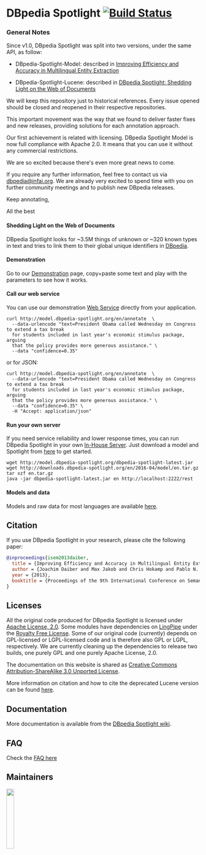 # DBpedia Spotlight [![Build Status](https://secure.travis-ci.org/dbpedia-spotlight/dbpedia-spotlight.png?branch=master)](http://travis-ci.org/dbpedia-spotlight/dbpedia-spotlight)

### General Notes

Since v1.0, DBpedia Spotlight was split into two versions, under the same API,  as follow:

  - DBpedia-Spotlight-Model: described in [Improving Efficiency and Accuracy in Multilingual Entity Extraction](http://jodaiber.de/doc/entity.pdf)

  - DBpedia-Spotlight-Lucene: described in [DBpedia Spotlight: Shedding Light on the Web of Documents](https://blog.semantic-web.at/wp-content/uploads/2011/09/p1_mendes.pdf)
  
We will keep this repository just to historical references. Every issue opened should be closed and reopened in their respective repositories.

This important movement was the way that we found to deliver faster fixes and new releases, providing solutions for each annotation approach.

Our first achievement is related with licensing. DBpedia Spotlight Model is now full compliance with Apache 2.0. It means that you can use it without any commercial restrictions.

We are so excited because there's even more great news to come.

If you require any further information, feel free to contact us via dbpedia@infai.org. We are already very excited to spend time with you on further community meetings and to publish new DBpedia releases.

Keep annotating,

All the best




#### Shedding Light on the Web of Documents

DBpedia Spotlight looks for ~3.5M things of unknown or ~320 known types in text and tries to link them to their global unique identifiers in [DBpedia](http://dbpedia.org). 

#### Demonstration

Go to our [Demonstration](http://dbpedia-spotlight.github.io/demo/) page, copy+paste some text and play with the parameters to see how it works.

#### Call our web service

You can use our demonstration [Web Service](http://github.com/dbpedia-spotlight/dbpedia-spotlight/wiki/Web-service) directly from your application.

    curl http://model.dbpedia-spotlight.org/en/annotate  \
      --data-urlencode "text=President Obama called Wednesday on Congress to extend a tax break
      for students included in last year's economic stimulus package, arguing
      that the policy provides more generous assistance." \
      --data "confidence=0.35"

or for JSON:

    curl http://model.dbpedia-spotlight.org/en/annotate  \
      --data-urlencode "text=President Obama called Wednesday on Congress to extend a tax break
      for students included in last year's economic stimulus package, arguing
      that the policy provides more generous assistance." \
      --data "confidence=0.35" \
      -H "Accept: application/json"

#### Run your own server

If you need service reliability and lower response times, you can run DBpedia Spotlight in your own [In-House Server](https://github.com/dbpedia-spotlight/dbpedia-spotlight/wiki/Installation). Just download a model and Spotlight from [here](http://model.dbpedia-spotlight.org) to get started.

    wget http://model.dbpedia-spotlight.org/dbpedia-spotlight-latest.jar
    wget http://downloads.dbpedia-spotlight.org/en/2016-04/model/en.tar.gz
    tar xzf en.tar.gz
    java -jar dbpedia-spotlight-latest.jar en http://localhost:2222/rest

#### Models and data

Models and raw data for most languages are available [here](http://model.dbpedia-spotlight.org).

## Citation

If you use DBpedia Spotlight in your research, please cite the following paper:

```bibtex
@inproceedings{isem2013daiber,
  title = {Improving Efficiency and Accuracy in Multilingual Entity Extraction},
  author = {Joachim Daiber and Max Jakob and Chris Hokamp and Pablo N. Mendes},
  year = {2013},
  booktitle = {Proceedings of the 9th International Conference on Semantic Systems (I-Semantics)}
}
```


## Licenses

All the original code produced for DBpedia Spotlight is licensed under  [Apache License, 2.0](http://www.apache.org/licenses/LICENSE-2.0.html). Some modules have dependencies on [LingPipe](http://alias-i.com/lingpipe/) under the [Royalty Free License](http://alias-i.com/lingpipe/licenses/lingpipe-license-1.txt). Some of our original code (currently) depends on GPL-licensed or LGPL-licensed code and is therefore also GPL or LGPL, respectively. We are currently cleaning up the dependencies to release two builds, one purely GPL and one purely Apache License, 2.0.

The documentation on this website is shared as [Creative Commons Attribution-ShareAlike 3.0 Unported License](http://en.wikipedia.org/wiki/Wikipedia:Text_of_Creative_Commons_Attribution-ShareAlike_3.0_Unported_License).


More information on citation and how to cite the deprecated Lucene version can be found [here](http://www.dbpedia-spotlight.org/publications).

## Documentation

More documentation is available from the [DBpedia Spotlight wiki](https://github.com/dbpedia-spotlight/dbpedia-spotlight/wiki).

## FAQ

Check the [FAQ here](https://github.com/dbpedia-spotlight/dbpedia-spotlight/wiki/faq) 


## Maintainers

<a href="http://infai.org"><img src="http://infai.org/de/Presse/Logos/files?get=infai_logo_en_rgb_300dpi.jpg" align="left" height="20%" width="20%" ></a>
